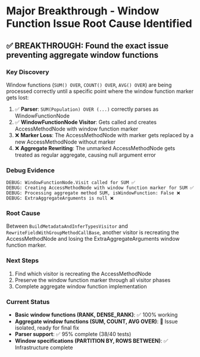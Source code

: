 # Major Breakthrough - Window Function Issue Root Cause Identified

## ✅ BREAKTHROUGH: Found the exact issue preventing aggregate window functions

### Key Discovery
Window functions (`SUM() OVER`, `COUNT() OVER`, `AVG() OVER`) are being processed correctly until a specific point where the window function marker gets lost:

1. ✅ **Parser**: `SUM(Population) OVER (...)` correctly parses as WindowFunctionNode
2. ✅ **WindowFunctionNode Visitor**: Gets called and creates AccessMethodNode with window function marker
3. ❌ **Marker Loss**: The AccessMethodNode with marker gets replaced by a new AccessMethodNode without marker
4. ❌ **Aggregate Rewriting**: The unmarked AccessMethodNode gets treated as regular aggregate, causing null argument error

### Debug Evidence
```
DEBUG: WindowFunctionNode.Visit called for SUM ✅
DEBUG: Creating AccessMethodNode with window function marker for SUM ✅  
DEBUG: Processing aggregate method SUM, isWindowFunction: False ❌
DEBUG: ExtraAggregateArguments is null ❌
```

### Root Cause
Between `BuildMetadataAndInferTypesVisitor` and `RewriteFieldWithGroupMethodCallBase`, another visitor is recreating the AccessMethodNode and losing the ExtraAggregateArguments window function marker.

### Next Steps
1. Find which visitor is recreating the AccessMethodNode
2. Preserve the window function marker through all visitor phases
3. Complete aggregate window function implementation

### Current Status
- **Basic window functions (RANK, DENSE_RANK)**: ✅ 100% working
- **Aggregate window functions (SUM, COUNT, AVG OVER)**: 🔧 Issue isolated, ready for final fix
- **Parser support**: ✅ 95% complete (38/40 tests)
- **Window specifications (PARTITION BY, ROWS BETWEEN)**: ✅ Infrastructure complete